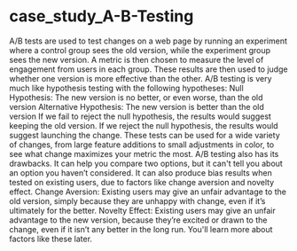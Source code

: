 # case_study_A-B-Testing
A/B tests are used to test changes on a web page by running an experiment where a control group sees the old version, while the experiment group sees the new version. A metric is then chosen to measure the level of engagement from users in each group. These results are then used to judge whether one version is more effective than the other. A/B testing is very much like hypothesis testing with the following hypotheses:  Null Hypothesis: The new version is no better, or even worse, than the old version Alternative Hypothesis: The new version is better than the old version If we fail to reject the null hypothesis, the results would suggest keeping the old version. If we reject the null hypothesis, the results would suggest launching the change. These tests can be used for a wide variety of changes, from large feature additions to small adjustments in color, to see what change maximizes your metric the most.  A/B testing also has its drawbacks. It can help you compare two options, but it can't tell you about an option you haven’t considered. It can also produce bias results when tested on existing users, due to factors like change aversion and novelty effect.  Change Aversion: Existing users may give an unfair advantage to the old version, simply because they are unhappy with change, even if it’s ultimately for the better. Novelty Effect: Existing users may give an unfair advantage to the new version, because they’re excited or drawn to the change, even if it isn’t any better in the long run. You'll learn more about factors like these later.
